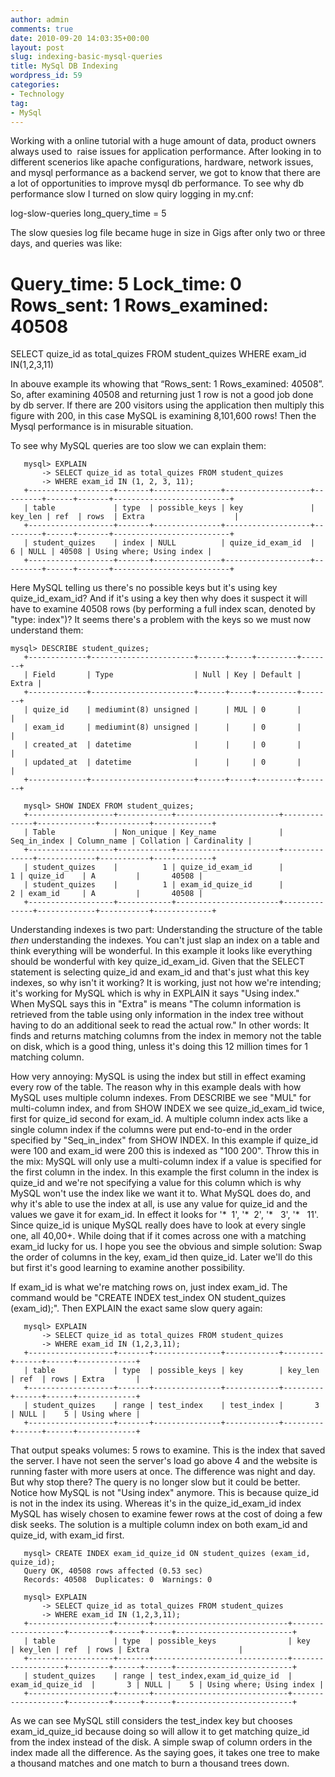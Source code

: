 ```yaml
---
author: admin
comments: true
date: 2010-09-20 14:03:35+00:00
layout: post
slug: indexing-basic-mysql-queries
title: MySql DB Indexing
wordpress_id: 59
categories:
- Technology
tag:
- MySql
---
```


Working with a online tutorial with a huge amount of data, product owners always used to  raise issues for application performance. After looking in to different scenerios like apache configurations, hardware, network issues, and mysql performance as a backend server, we got to know that there are a lot of opportunities to improve mysql db performance. <!--more--> To see why db performance slow I turned on slow quiry logging in my.cnf:

log-slow-queries
long_query_time = 5 

The slow quesies log file became huge in size in Gigs after only two or three days, and queries was like:

#  Query_time:   5        Lock_time:   0       Rows_sent:   1        Rows_examined:   40508

SELECT quize_id as total_quizes FROM student_quizes WHERE exam_id IN(1,2,3,11)

In abouve example its whowing that “Rows_sent:   1    Rows_examined: 40508”. So, after examining 40508 and returning just 1 row is not a good job done by db server. If there are 200 visitors using the application then multiply this figure with 200, in this case MySQL is examining 8,101,600 rows! Then the Mysql performance is in misurable situation. 

To see why MySQL queries are too slow we can explain them:

    
       mysql> EXPLAIN
           -> SELECT quize_id as total_quizes FROM student_quizes
           -> WHERE exam_id IN (1, 2, 3, 11);
       +-------------------+-------+---------------+-------------------+---------+------+-------+--------------------------+
       | table             | type  | possible_keys | key               | key_len | ref  | rows  | Extra                    |
       +-------------------+-------+---------------+-------------------+---------+------+-------+--------------------------+
       | student_quizes    | index | NULL          | quize_id_exam_id  |       6 | NULL | 40508 | Using where; Using index |
       +-------------------+-------+---------------+-------------------+---------+------+-------+--------------------------+


Here MySQL telling us    there's no possible keys but it's using key quize_id_exam_id? And if it's using a key then why does it suspect it    will have to examine 40508 rows (by performing a full index scan, denoted by "type: index")? It seems there's a    problem with the keys so we must now understand them:

    
    mysql> DESCRIBE student_quizes;
       +-------------+-----------------------+------+-----+---------+-------+
       | Field       | Type                  | Null | Key | Default | Extra |
       +-------------+-----------------------+------+-----+---------+-------+
       | quize_id    | mediumint(8) unsigned |      | MUL | 0       |       |
       | exam_id     | mediumint(8) unsigned |      |     | 0       |       |
       | created_at  | datetime              |      |     | 0       |       |
       | updated_at  | datetime              |      |     | 0       |       |
       +-------------+-----------------------+------+-----+---------+-------+
    
       mysql> SHOW INDEX FROM student_quizes;
       +-------------------+------------+-----------------------+--------------+-------------+-----------+-------------+
       | Table             | Non_unique | Key_name              | Seq_in_index | Column_name | Collation | Cardinality |
       +-------------------+------------+-----------------------+--------------+-------------+-----------+-------------+
       | student_quizes    |          1 | quize_id_exam_id      |            1 | quize_id    | A         |       40508 |
       | student_quizes    |          1 | exam_id_quize_id      |            2 | exam_id     | A         |       40508 |
       +-------------------+------------+-----------------------+--------------+-------------+-----------+-------------+


Understanding indexes is two part: Understanding the structure of the table _then_ understanding the indexes. You can't just slap an index on a table and think everything will be wonderful. In this    example it looks like everything should be wonderful with key quize_id_exam_id. Given that the SELECT statement is    selecting quize_id and exam_id and that's just what this key indexes, so why isn't it working? It is working, just not    how we're intending; it's working for MySQL which is why in EXPLAIN it says "Using index." When MySQL says this    in "Extra" is means "The column information is retrieved from the table using only information in the index tree     without having to do an additional seek to read the actual row." In other words: It finds and returns matching    columns from the index in memory not the table on disk, which is a good thing, unless it's doing this 12 million    times for 1 matching column.

How very annoying: MySQL is using the index but still in effect examing every row of the table. The reason why in    this example deals with how MySQL uses multiple column indexes. From DESCRIBE we see "MUL" for multi-column    index, and from SHOW INDEX we see quize_id_exam_id twice, first for quize_id second for exam_id. A multiple    column index acts like a single column index if the columns were put end-to-end in the order specified by    "Seq_in_index" from SHOW INDEX. In this example if quize_id were 100 and exam_id were 200 this is indexed as    "100 200". Throw this in the mix: MySQL will only use a multi-column index if a value    is specified for the first column in the index. In this example the first column in the index is quize_id and    we're not specifying a value for this column which is why MySQL won't use the index like we want it to. What    MySQL does do, and why it's able to use the index at all,  is use any value for quize_id and the values we gave    it for exam_id. In effect it looks for '*  1', '*  2', '*   3', '*   11'. Since quize_id is unique MySQL really does have to look at every single one, all 40,00+. While doing that if it    comes across one with a matching exam_id lucky for us. I hope you see the obvious and simple solution: Swap    the order of columns in the key, exam_id then quize_id. Later we'll do this but first it's good learning    to examine another possibility.

If exam_id is what we're matching rows on, just index exam_id. The command would be "CREATE INDEX    test_index ON student_quizes (exam_id);". Then EXPLAIN the exact same slow query again:

    
       mysql> EXPLAIN
           -> SELECT quize_id as total_quizes FROM student_quizes
           -> WHERE exam_id IN (1,2,3,11);
       +-------------------+-------+---------------+------------+---------+------+------+-------------+
       | table             | type  | possible_keys | key        | key_len | ref  | rows | Extra       |
       +-------------------+-------+---------------+------------+---------+------+------+-------------+
       | student_quizes    | range | test_index    | test_index |       3 | NULL |    5 | Using where |
       +-------------------+-------+---------------+------------+---------+------+------+-------------+


That output speaks volumes: 5 rows to examine. This is the index that saved the server. I have not seen the server's    load go above 4 and the website is running faster with more users at once. The difference was night and day. But    why stop there? The query is no longer slow but it could be better. Notice how MySQL is not "Using index" anymore.    This is because quize_id is not in the index its using. Whereas it's in the quize_id_exam_id index MySQL has    wisely chosen to examine fewer rows at the cost of doing a few disk seeks. The solution is a multiple column index    on both exam_id and quize_id, with exam_id first.

    
       mysql> CREATE INDEX exam_id_quize_id ON student_quizes (exam_id, quize_id);
       Query OK, 40508 rows affected (0.53 sec)
       Records: 40508  Duplicates: 0  Warnings: 0
    
       mysql> EXPLAIN
           -> SELECT quize_id as total_quizes FROM student_quizes
           -> WHERE exam_id IN (1,2,3,11);
       +-------------------+-------+------------------------------+-------------------+---------+------+------+--------------------------+
       | table             | type  | possible_keys                | key               | key_len | ref  | rows | Extra                    |
       +-------------------+-------+------------------------------+-------------------+---------+------+------+--------------------------+
       | student_quizes    | range | test_index,exam_id_quize_id  | exam_id_quize_id  |       3 | NULL |    5 | Using where; Using index |
       +-------------------+-------+------------------------------+-------------------+---------+------+------+--------------------------+


As we can see MySQL still considers the test_index key but chooses exam_id_quize_id because doing so will allow    it to get matching quize_id from the index instead of the disk. A simple swap of column orders in the index made    all the difference. As the saying goes, it takes one tree to make a thousand matches and one match to burn a    thousand trees down.
